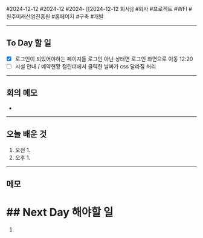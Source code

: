 #2024-12-12 #2024-12 #2024- [[2024-12-12 회사]] 
#회사 #프로젝트 #WFI #원주미래산업진흥원 #홈페이지 #구축 #개발

---
## To Day 할 일
- [x] 로그인이 되있어야하는 페이지들 로그인 아닌 상태면 로그인 화면으로 이동 12:20
- [ ] 시설 안내 / 예약현황 캘린더에서 클릭한 날짜가 css 달라짐 처리
---
## 회의 메모
- 
---
## 오늘 배운 것
1. 오전
    1. 
2. 오후
    1. 
---
## 메모


# ## Next Day 해야할 일
1. 
    